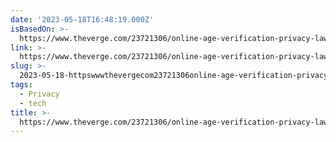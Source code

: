 ```yaml
---
date: '2023-05-18T16:48:19.000Z'
isBasedOn: >-
  https://www.theverge.com/23721306/online-age-verification-privacy-laws-child-safety
link: >-
  https://www.theverge.com/23721306/online-age-verification-privacy-laws-child-safety
slug: >-
  2023-05-18-httpswwwthevergecom23721306online-age-verification-privacy-laws-child-safety
tags:
  - Privacy
  - tech
title: >-
  https://www.theverge.com/23721306/online-age-verification-privacy-laws-child-safety
---
```


